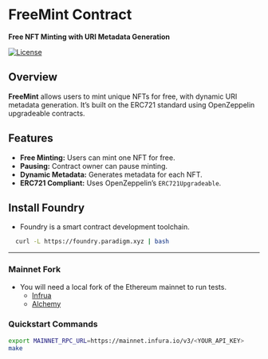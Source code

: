 # **FreeMint Contract**

**Free NFT Minting with URI Metadata Generation**

[![License](https://img.shields.io/badge/license-MIT-blue.svg)](https://opensource.org/licenses/MIT)

## **Overview**

**FreeMint** allows users to mint unique NFTs for free, with dynamic URI metadata generation. It’s built on the ERC721 standard using OpenZeppelin upgradeable contracts.

## **Features**

- **Free Minting:** Users can mint one NFT for free.
- **Pausing:** Contract owner can pause minting.
- **Dynamic Metadata:** Generates metadata for each NFT.
- **ERC721 Compliant:** Uses OpenZeppelin’s `ERC721Upgradeable`.


## Install Foundry
- Foundry is a smart contract development toolchain.

```bash
  curl -L https://foundry.paradigm.xyz | bash
```

---
### Mainnet Fork

- You will need a local fork of the Ethereum mainnet to run tests.
  - [Infrua](https://www.infura.io/)
  - [Alchemy](https://www.alchemy.com/)


### Quickstart Commands
```bash
export MAINNET_RPC_URL=https://mainnet.infura.io/v3/<YOUR_API_KEY>
make
```




